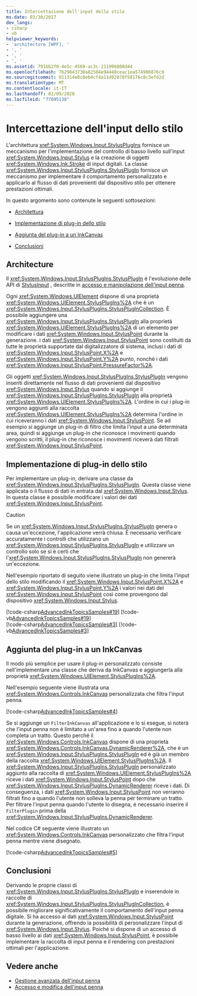 ```yaml
---
title: Intercettazione dell'input dello stilo
ms.date: 03/30/2017
dev_langs:
- csharp
- vb
helpviewer_keywords:
- 'architecture [WPF], '
- ', '
- ', '
- ', '
ms.assetid: 791bb2f0-4e5c-4569-ac3c-211996808d44
ms.openlocfilehash: 7629843730a82584e94448ceac1ea574906876c9
ms.sourcegitcommit: 011314e0c8eb4cf4a11d92078f58176c8c3efd2d
ms.translationtype: MT
ms.contentlocale: it-IT
ms.lasthandoff: 02/09/2020
ms.locfileid: "77095138"
---
```

# <a name="intercepting-input-from-the-stylus"></a>Intercettazione dell'input dello stilo
L'architettura <xref:System.Windows.Input.StylusPlugIns> fornisce un meccanismo per l'implementazione del controllo di basso livello sull'input <xref:System.Windows.Input.Stylus> e la creazione di oggetti <xref:System.Windows.Ink.Stroke> di input digitali. La classe <xref:System.Windows.Input.StylusPlugIns.StylusPlugIn> fornisce un meccanismo per implementare il comportamento personalizzato e applicarlo al flusso di dati provenienti dal dispositivo stilo per ottenere prestazioni ottimali.  
  
 In questo argomento sono contenute le seguenti sottosezioni:  
  
- [Architettura](#Architecture)  
  
- [Implementazione di plug-in dello stilo](#ImplementingStylusPlugins)  
  
- [Aggiunta del plug-in a un InkCanvas](#AddingYourPluginToAnInkCanvas)  
  
- [Conclusioni](#Conclusion)  
  
<a name="Architecture"></a>   
## <a name="architecture"></a>Architecture  
 Il <xref:System.Windows.Input.StylusPlugIns.StylusPlugIn> è l'evoluzione delle API di [StylusInput](https://docs.microsoft.com/previous-versions/dotnet/netframework-3.5/ms574861(v=vs.90)) , descritte in [accesso e manipolazione dell'input penna](https://docs.microsoft.com/previous-versions/ms818317(v%3dmsdn.10)).  
  
 Ogni <xref:System.Windows.UIElement> dispone di una proprietà <xref:System.Windows.UIElement.StylusPlugIns%2A> che è un <xref:System.Windows.Input.StylusPlugIns.StylusPlugInCollection>. È possibile aggiungere una <xref:System.Windows.Input.StylusPlugIns.StylusPlugIn> alla proprietà <xref:System.Windows.UIElement.StylusPlugIns%2A> di un elemento per modificare i dati <xref:System.Windows.Input.StylusPoint> durante la generazione. i dati <xref:System.Windows.Input.StylusPoint> sono costituiti da tutte le proprietà supportate dal digitalizzatore di sistema, inclusi i dati di <xref:System.Windows.Input.StylusPoint.X%2A> e <xref:System.Windows.Input.StylusPoint.Y%2A> punto, nonché i dati <xref:System.Windows.Input.StylusPoint.PressureFactor%2A>.  
  
 Gli oggetti <xref:System.Windows.Input.StylusPlugIns.StylusPlugIn> vengono inseriti direttamente nel flusso di dati provenienti dal dispositivo <xref:System.Windows.Input.Stylus> quando si aggiunge il <xref:System.Windows.Input.StylusPlugIns.StylusPlugIn> alla proprietà <xref:System.Windows.UIElement.StylusPlugIns%2A>. L'ordine in cui i plug-in vengono aggiunti alla raccolta <xref:System.Windows.UIElement.StylusPlugIns%2A> determina l'ordine in cui riceveranno i dati <xref:System.Windows.Input.StylusPoint>. Se ad esempio si aggiunge un plug-in di filtro che limita l'input a una determinata area, quindi si aggiunge un plug-in che riconosce i movimenti quando vengono scritti, il plug-in che riconosce i movimenti riceverà dati filtrati <xref:System.Windows.Input.StylusPoint>.  
  
<a name="ImplementingStylusPlugins"></a>   
## <a name="implementing-stylus-plug-ins"></a>Implementazione di plug-in dello stilo  
 Per implementare un plug-in, derivare una classe da <xref:System.Windows.Input.StylusPlugIns.StylusPlugIn>. Questa classe viene applicata o il flusso di dati in entrata dal <xref:System.Windows.Input.Stylus>. In questa classe è possibile modificare i valori dei dati <xref:System.Windows.Input.StylusPoint>.  
  
> [!CAUTION]
> Se un <xref:System.Windows.Input.StylusPlugIns.StylusPlugIn> genera o causa un'eccezione, l'applicazione verrà chiusa. È necessario verificare accuratamente i controlli che utilizzano un <xref:System.Windows.Input.StylusPlugIns.StylusPlugIn> e utilizzare un controllo solo se si è certi che l'<xref:System.Windows.Input.StylusPlugIns.StylusPlugIn> non genererà un'eccezione.  
  
 Nell'esempio riportato di seguito viene illustrato un plug-in che limita l'input dello stilo modificando il <xref:System.Windows.Input.StylusPoint.X%2A> e <xref:System.Windows.Input.StylusPoint.Y%2A> i valori nei dati del <xref:System.Windows.Input.StylusPoint> così come provengono dal dispositivo <xref:System.Windows.Input.Stylus>.  
  
 [!code-csharp[AdvancedInkTopicsSamples#19](~/samples/snippets/csharp/VS_Snippets_Wpf/AdvancedInkTopicsSamples/CSharp/DynamicRenderer.cs#19)]
 [!code-vb[AdvancedInkTopicsSamples#19](~/samples/snippets/visualbasic/VS_Snippets_Wpf/AdvancedInkTopicsSamples/VisualBasic/DynamicRenderer.vb#19)]  
[!code-csharp[AdvancedInkTopicsSamples#3](~/samples/snippets/csharp/VS_Snippets_Wpf/AdvancedInkTopicsSamples/CSharp/DynamicRenderer.cs#3)]
[!code-vb[AdvancedInkTopicsSamples#3](~/samples/snippets/visualbasic/VS_Snippets_Wpf/AdvancedInkTopicsSamples/VisualBasic/DynamicRenderer.vb#3)]  
  
<a name="AddingYourPluginToAnInkCanvas"></a>   
## <a name="adding-your-plug-in-to-an-inkcanvas"></a>Aggiunta del plug-in a un InkCanvas  
 Il modo più semplice per usare il plug-in personalizzato consiste nell'implementare una classe che deriva da InkCanvas e aggiungerla alla proprietà <xref:System.Windows.UIElement.StylusPlugIns%2A>.  
  
 Nell'esempio seguente viene illustrata una <xref:System.Windows.Controls.InkCanvas> personalizzata che filtra l'input penna.  
  
 [!code-csharp[AdvancedInkTopicsSamples#4](~/samples/snippets/csharp/VS_Snippets_Wpf/AdvancedInkTopicsSamples/CSharp/Window1.xaml.cs#4)]  
  
 Se si aggiunge un `FilterInkCanvas` all'applicazione e lo si esegue, si noterà che l'input penna non è limitato a un'area fino a quando l'utente non completa un tratto. Questo perché il <xref:System.Windows.Controls.InkCanvas> dispone di una proprietà <xref:System.Windows.Controls.InkCanvas.DynamicRenderer%2A>, che è un <xref:System.Windows.Input.StylusPlugIns.StylusPlugIn> ed è già un membro della raccolta <xref:System.Windows.UIElement.StylusPlugIns%2A>. Il <xref:System.Windows.Input.StylusPlugIns.StylusPlugIn> personalizzato aggiunto alla raccolta di <xref:System.Windows.UIElement.StylusPlugIns%2A> riceve i dati <xref:System.Windows.Input.StylusPoint> dopo che <xref:System.Windows.Input.StylusPlugIns.DynamicRenderer> riceve i dati. Di conseguenza, i dati <xref:System.Windows.Input.StylusPoint> non verranno filtrati fino a quando l'utente non solleva la penna per terminare un tratto. Per filtrare l'input penna quando l'utente lo disegna, è necessario inserire il `FilterPlugin` prima della <xref:System.Windows.Input.StylusPlugIns.DynamicRenderer>.  
  
 Nel codice C# seguente viene illustrato un <xref:System.Windows.Controls.InkCanvas> personalizzato che filtra l'input penna mentre viene disegnato.  
  
 [!code-csharp[AdvancedInkTopicsSamples#5](~/samples/snippets/csharp/VS_Snippets_Wpf/AdvancedInkTopicsSamples/CSharp/Window1.xaml.cs#5)]  
  
<a name="Conclusion"></a>   
## <a name="conclusion"></a>Conclusioni  
 Derivando le proprie classi di <xref:System.Windows.Input.StylusPlugIns.StylusPlugIn> e inserendole in raccolte di <xref:System.Windows.Input.StylusPlugIns.StylusPlugInCollection>, è possibile migliorare significativamente il comportamento dell'input penna digitale. Si ha accesso ai dati <xref:System.Windows.Input.StylusPoint> durante la generazione, offrendo la possibilità di personalizzare l'input di <xref:System.Windows.Input.Stylus>. Poiché si dispone di un accesso di basso livello ai dati <xref:System.Windows.Input.StylusPoint>, è possibile implementare la raccolta di input penna e il rendering con prestazioni ottimali per l'applicazione.  
  
## <a name="see-also"></a>Vedere anche

- [Gestione avanzata dell'input penna](advanced-ink-handling.md)
- [Accesso e modifica dell'input penna](https://docs.microsoft.com/previous-versions/ms818317(v%3dmsdn.10))
